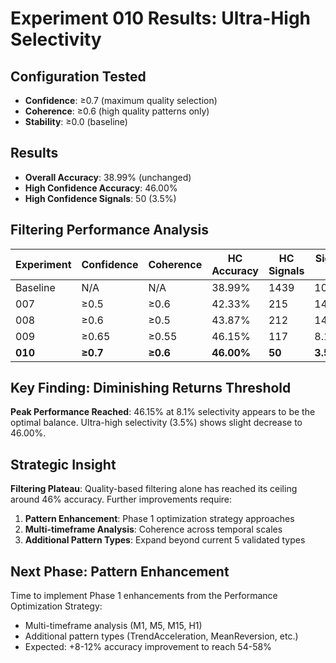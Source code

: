 # Experiment 010 Results: Ultra-High Selectivity

## Configuration Tested
- **Confidence**: ≥0.7 (maximum quality selection)
- **Coherence**: ≥0.6 (high quality patterns only)  
- **Stability**: ≥0.0 (baseline)

## Results
- **Overall Accuracy**: 38.99% (unchanged)
- **High Confidence Accuracy**: 46.00% 
- **High Confidence Signals**: 50 (3.5%)

## Filtering Performance Analysis

| Experiment | Confidence | Coherence | HC Accuracy | HC Signals | Signal % | Improvement |
|------------|------------|-----------|-------------|------------|----------|-------------|
| Baseline | N/A | N/A | 38.99% | 1439 | 100% | - |
| 007 | ≥0.5 | ≥0.6 | 42.33% | 215 | 14.9% | +3.34 pts |
| 008 | ≥0.6 | ≥0.5 | 43.87% | 212 | 14.7% | +4.88 pts |
| 009 | ≥0.65 | ≥0.55 | 46.15% | 117 | 8.1% | +7.16 pts |
| **010** | **≥0.7** | **≥0.6** | **46.00%** | **50** | **3.5%** | **+7.01 pts** |

## Key Finding: Diminishing Returns Threshold
**Peak Performance Reached**: 46.15% at 8.1% selectivity appears to be the optimal balance. Ultra-high selectivity (3.5%) shows slight decrease to 46.00%.

## Strategic Insight
**Filtering Plateau**: Quality-based filtering alone has reached its ceiling around 46% accuracy. Further improvements require:

1. **Pattern Enhancement**: Phase 1 optimization strategy approaches
2. **Multi-timeframe Analysis**: Coherence across temporal scales  
3. **Additional Pattern Types**: Expand beyond current 5 validated types

## Next Phase: Pattern Enhancement
Time to implement Phase 1 enhancements from the Performance Optimization Strategy:
- Multi-timeframe analysis (M1, M5, M15, H1)
- Additional pattern types (TrendAcceleration, MeanReversion, etc.)
- Expected: +8-12% accuracy improvement to reach 54-58%
